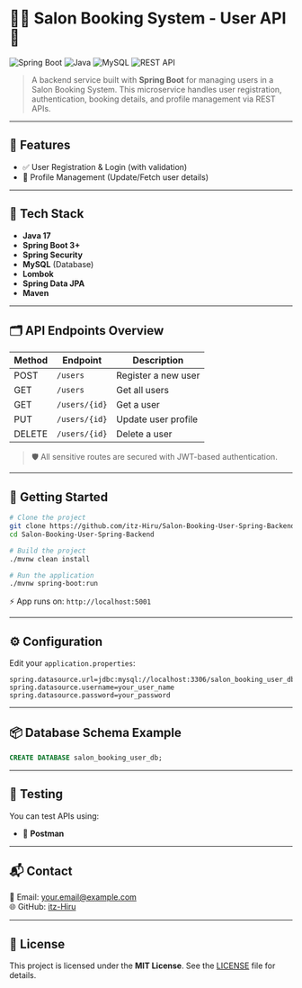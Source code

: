 
# 💇‍♀️ Salon Booking System - User API 💼

![Spring Boot](https://img.shields.io/badge/Spring_Boot-6DB33F?style=for-the-badge&logo=spring-boot&logoColor=white)
![Java](https://img.shields.io/badge/Java-ED8B00?style=for-the-badge&logo=java&logoColor=white)
![MySQL](https://img.shields.io/badge/MySQL-00758F?style=for-the-badge&logo=mysql&logoColor=white)
![REST API](https://img.shields.io/badge/REST%20API-005571?style=for-the-badge&logo=protocols&logoColor=white)

> A backend service built with **Spring Boot** for managing users in a Salon Booking System. This microservice handles user registration, authentication, booking details, and profile management via REST APIs.

---

## 🚀 Features

- ✅ User Registration & Login (with validation)
- 🧑 Profile Management (Update/Fetch user details)

---

## 🧰 Tech Stack

- **Java 17**
- **Spring Boot 3+**
- **Spring Security**
- **MySQL** (Database)
- **Lombok**
- **Spring Data JPA**
- **Maven**

---

## 🗂️ API Endpoints Overview

| Method | Endpoint                     | Description                   |
|--------|------------------------------|-------------------------------|
| POST   | `/users`                     | Register a new user           |
| GET    | `/users`                     | Get all users                 |
| GET    | `/users/{id}`                | Get a user                    |
| PUT    | `/users/{id}`                | Update user profile           |
| DELETE | `/users/{id}`                | Delete a user                 |

> 🛡️ All sensitive routes are secured with JWT-based authentication.

---

## 🏁 Getting Started

```bash
# Clone the project
git clone https://github.com/itz-Hiru/Salon-Booking-User-Spring-Backend.git
cd Salon-Booking-User-Spring-Backend

# Build the project
./mvnw clean install

# Run the application
./mvnw spring-boot:run
```

⚡ App runs on: `http://localhost:5001`

---

## ⚙️ Configuration

Edit your `application.properties`:

```properties
spring.datasource.url=jdbc:mysql://localhost:3306/salon_booking_user_db
spring.datasource.username=your_user_name
spring.datasource.password=your_password
```

---

## 📦 Database Schema Example

```sql
CREATE DATABASE salon_booking_user_db;
```

---

## 🧪 Testing

You can test APIs using:
- 🧪 **Postman**

---

## 📬 Contact

📧 Email: your.email@example.com  
🌐 GitHub: [itz-Hiru](https://github.com/itz-Hiru)

---

## 📄 License

This project is licensed under the **MIT License**. See the [LICENSE](./LICENSE) file for details.
